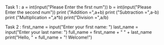 Task 1 :
a = int(input("Please Enter the first num"))
b = int(input("Please Enter the second num"))
print ("Addition =",a+b)
print ("Subtraction =",a-b)
print ("Multiplication =",a*b)
print("Division =",a/b)

Task 2 :
first_name = input("Enter your first name: ")
last_name = input("Enter your last name: ")
full_name = first_name + " " + last_name
print("Hello, " + full_name + "! Welcome!")
